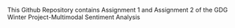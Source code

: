 This Github Repository contains Assignment 1 and Assignment 2 of the GDG Winter Project-Multimodal Sentiment Analysis
